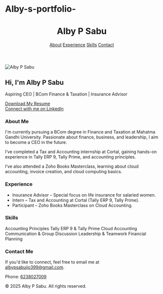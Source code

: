 # Alby-s-portfolio-<!DOCTYPE html>
<html lang="en">
<head>
  <meta charset="UTF-8" />
  <meta name="viewport" content="width=device-width, initial-scale=1.0" />
  <title>Alby P Sabu's Portfolio</title>
  <script src="https://cdn.tailwindcss.com"></script>
  <script>
    tailwind.config = {
      theme: {
        extend: {
          animation: {
            fadeIn: 'fadeIn 2s ease-in-out',
            bounceIn: 'bounceIn 1s ease',
          },
          keyframes: {
            fadeIn: {
              '0%': { opacity: '0' },
              '100%': { opacity: '1' },
            },
            bounceIn: {
              '0%': { transform: 'scale(0.8)', opacity: '0' },
              '60%': { transform: 'scale(1.05)', opacity: '1' },
              '100%': { transform: 'scale(1)', opacity: '1' },
            },
          },
        }
      }
    }
  </script>
</head>
<body class="bg-gray-50 text-gray-800">
  <!-- Header -->
  <header class="bg-white shadow p-4 sticky top-0 z-10">
    <div class="max-w-6xl mx-auto flex justify-between items-center animate-fadeIn">
      <h1 class="text-2xl font-bold">Alby P Sabu</h1>
      <nav class="space-x-4">
        <a href="#about" class="hover:text-blue-600">About</a>
        <a href="#experience" class="hover:text-blue-600">Experience</a>
        <a href="#skills" class="hover:text-blue-600">Skills</a>
        <a href="#contact" class="hover:text-blue-600">Contact</a>
      </nav>
    </div>
  </header>

  <!-- Hero Section -->
  <section class="text-center py-20 bg-blue-100 animate-fadeIn">
    <img src="alby.jpg" alt="Alby P Sabu" class="mx-auto mb-6 w-40 h-40 object-cover rounded-full shadow-lg animate-bounceIn">
    <h2 class="text-4xl font-bold mb-4">Hi, I'm Alby P Sabu</h2>
    <p class="text-lg mb-4">Aspiring CEO | BCom Finance & Taxation | Insurance Advisor</p>
    <a href="Albypsaburesume.pdf" download class="inline-block px-6 py-2 bg-blue-600 text-white rounded-full hover:bg-blue-700 transition">Download My Resume</a>
    <div class="mt-4">
      <a href="https://www.linkedin.com/in/alby-p-sabu-21177a289?utm_source=share&utm_campaign=share_via&utm_content=profile&utm_medium=ios_app" target="_blank" class="text-blue-700 underline hover:text-blue-900">Connect with me on LinkedIn</a>
    </div>
  </section>

  <!-- About Section -->
  <section id="about" class="py-16 max-w-4xl mx-auto px-4 animate-fadeIn">
    <h3 class="text-2xl font-bold mb-4">About Me</h3>
    <p class="mb-2">I'm currently pursuing a BCom degree in Finance and Taxation at Mahatma Gandhi University. Passionate about finance, business, and leadership, I aim to become a CEO in the future.</p>
    <p class="mb-2">I’ve completed a Tax and Accounting internship at Cortal, gaining hands-on experience in Tally ERP 9, Tally Prime, and accounting principles.</p>
    <p>I’ve also attended a Zoho Books Masterclass, learning about cloud accounting, invoice creation, and cloud computing basics.</p>
  </section>

  <!-- Experience Section -->
  <section id="experience" class="py-16 bg-gray-100 max-w-4xl mx-auto px-4 animate-fadeIn">
    <h3 class="text-2xl font-bold mb-4">Experience</h3>
    <ul class="list-disc list-inside space-y-2">
      <li>Insurance Advisor – Special focus on life insurance for salaried women.</li>
      <li>Intern – Tax and Accounting at Cortal (Tally ERP 9, Tally Prime).</li>
      <li>Participant – Zoho Books Masterclass on Cloud Accounting.</li>
    </ul>
  </section>

  <!-- Skills Section -->
  <section id="skills" class="py-16 max-w-4xl mx-auto px-4 animate-fadeIn">
    <h3 class="text-2xl font-bold mb-4">Skills</h3>
    <div class="grid grid-cols-2 gap-4">
      <span>Accounting Principles</span>
      <span>Tally ERP 9 & Tally Prime</span>
      <span>Cloud Accounting</span>
      <span>Communication & Group Discussion</span>
      <span>Leadership & Teamwork</span>
      <span>Financial Planning</span>
    </div>
  </section>

  <!-- Contact Section -->
  <section id="contact" class="py-16 bg-white max-w-4xl mx-auto px-4 animate-fadeIn">
    <h3 class="text-2xl font-bold mb-4">Contact Me</h3>
    <p class="mb-2">If you'd like to connect, feel free to email me at <a href="mailto:albypsabujio399@gmail.com" class="text-blue-600 underline">albypsabujio399@gmail.com</a>.</p>
    <p>Phone: <a href="tel:6238027009" class="text-blue-600 underline">6238027009</a></p>
  </section>

  <!-- Footer -->
  <footer class="text-center text-sm py-4 bg-gray-200 mt-8 animate-fadeIn">
    <p>© 2025 Alby P Sabu. All rights reserved.</p>
  </footer>
</body>
</html>

